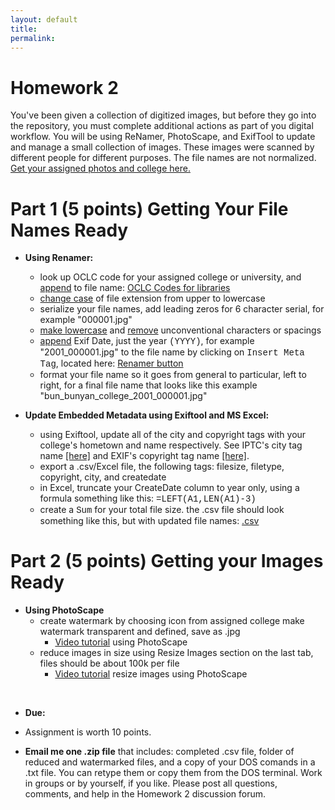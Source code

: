 ```yaml
---
layout: default
title: 
permalink:
---
```


<h1> Homework 2</h1>
 
You've been given a collection of digitized images, but before they go into the repository, you must complete additional actions as part of you digital workflow. You will be using ReNamer, PhotoScape, and ExifTool to update and manage a small collection of images. These images were scanned by different people for different purposes. The file names are not normalized. [Get your assigned photos and college here.](https://markwolfeman.github.io/ist653/assignments/college_photo_list.html)

# Part 1 (5 points) Getting Your File Names Ready

- **Using Renamer:**

	- look up OCLC code for your assigned college or university, and <u>append</u> to file name: [OCLC Codes for libraries](http://www.oclc.org/contacts/libraries.en.html)
	- <u>change case</u> of file extension from upper to lowercase
	- serialize your file names, add leading zeros for 6 character serial, for example "000001.jpg"
	- <u>make lowercase</u> and <u>remove</u> unconventional characters or spacings
	- <u>append</u> Exif Date, just the year <span style="font-family:Courier">(YYYY)</span>, for example "2001_000001.jpg" to the file name by clicking on <span style="font-family:Courier">Insert Meta Tag</span>, located here: [Renamer button](https://markwolfeman.github.io/ist653/assignments/insert_meta_tag.JPG)
	- format your file name so it goes from general to particular, left to right, for a final file name that looks like this example "bun_bunyan_college_2001_000001.jpg"


- **Update Embedded Metadata using Exiftool and MS Excel:**

	- using Exiftool, update all of the city and copyright tags with your college's hometown and name respectively. See IPTC's city tag name [[here]](https://exiftool.org/TagNames/IPTC.html) and EXIF's copyright tag name [[here]](https://exiftool.org/TagNames/EXIF.html).
	- export a .csv/Excel file, the following tags: filesize, filetype, copyright, city, and createdate
	- in Excel, truncate your CreateDate column to year only, using a formula something like this: <span style="font-family:Courier">=LEFT(A1,LEN(A1)-3)</span>
	- create a <span style="font-family:Courier">Sum</span> for your total file size.
the .csv file should look something like this, but with updated file names: [.csv](https://markwolfeman.github.io/ist653/assignments/completed_csvfile.jpg)

# Part 2 (5 points) Getting your Images Ready

- **Using PhotoScape**
	- create watermark by choosing icon from assigned college make watermark transparent and defined, save as .jpg
		- [Video tutorial](https://www.youtube.com/watch?v=ei0UoIIU_Yo&t=196s) using PhotoScape 
	- reduce images in size using Resize Images section on the last tab, files should be about 100k per file
		- [Video tutorial](https://youtu.be/aOj9PMCxDi4) resize images using PhotoScape 
<br/>

- **Due:** 

- Assignment is worth 10 points. 

- **Email me one .zip file** that includes: completed .csv file, folder of reduced and watermarked files, and a copy of your DOS comands in a .txt file. You can retype them or copy them from the DOS terminal. Work in groups or by yourself, if you like. Please post all questions, comments, and help in the Homework 2 discussion forum. 